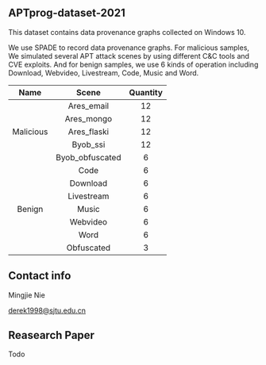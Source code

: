 ## APTprog-dataset-2021

This dataset contains data provenance graphs collected on Windows 10.

We use SPADE to record data provenance graphs. For malicious samples, We simulated several APT attack scenes by using different C&C tools and CVE exploits. And for benign samples, we use 6 kinds of operation including Download, Webvideo, Livestream, Code, Music and Word. 

|   Name    |      Scene      | Quantity |
| :-------: | :-------------: | :------: |
|           |   Ares_email    |    12    |
|           |   Ares_mongo    |    12    |
| Malicious |   Ares_flaski   |    12    |
|           |    Byob_ssi     |    12    |
|           | Byob_obfuscated |    6     |
|           |      Code       |    6     |
|           |    Download     |    6     |
|           |   Livestream    |    6     |
|  Benign   |      Music      |    6     |
|           |    Webvideo     |    6     |
|           |      Word       |    6     |
|           |   Obfuscated    |    3     |

## Contact info

Mingjie Nie

derek1998@sjtu.edu.cn

## Reasearch Paper

Todo
